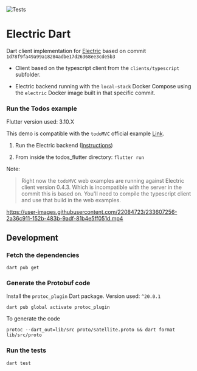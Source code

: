 ![Tests](https://github.com/SkillDevs/electric_dart/actions/workflows/tests.yml/badge.svg)

# Electric Dart

Dart client implementation for [Electric](https://electric-sql.com/) based on commit `1d78f9fa49a99a18284adbe17d26368ee3cde5b3`

- Client based on the typescript client from the `clients/typescript` subfolder.

- Electric backend running with the `local-stack` Docker Compose using the `electric` Docker image built in that specific commit.

### Run the Todos example

Flutter version used: 3.10.X

This demo is compatible with the `todoMVC` official example [Link](https://github.com/electric-sql/examples).

1. Run the Electric backend ([Instructions](https://electric-sql.com/docs/overview/examples))

2. From inside the todos_flutter directory: `flutter run`

Note:

> Right now the `todoMVC` web examples are running against Electric client version 0.4.3. Which is incompatible with the server in the commit this is based on. You'll need to compile the typescript client and use that build in the web examples.


https://user-images.githubusercontent.com/22084723/233607256-2a36c911-152b-483b-9adf-81b4e5ff051d.mp4

## Development

### Fetch the dependencies

`dart pub get`

### Generate the Protobuf code

Install the `protoc_plugin` Dart package. Version used: `^20.0.1`

`dart pub global activate protoc_plugin`

To generate the code

`protoc --dart_out=lib/src proto/satellite.proto && dart format lib/src/proto`

### Run the tests

`dart test`
